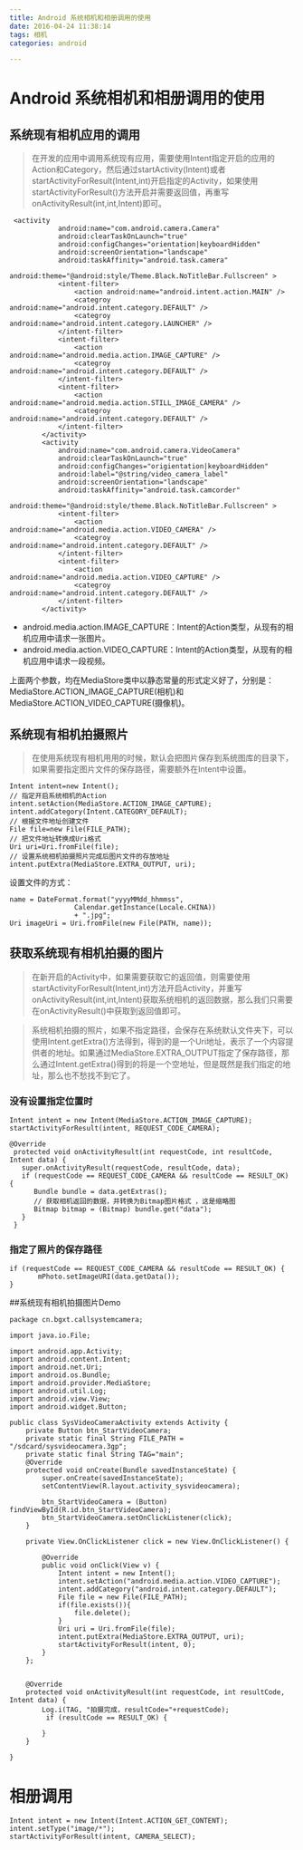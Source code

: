 ```yaml
---
title: Android 系统相机和相册调用的使用
date: 2016-04-24 11:38:14
tags: 相机
categories: android

---
```


#  Android 系统相机和相册调用的使用

## 系统现有相机应用的调用
>在开发的应用中调用系统现有应用，需要使用Intent指定开启的应用的Action和Category，然后通过startActivity(Intent)或者startActivityForResult(Intent,int)开启指定的Activity，如果使用startActivityForResult()方法开启并需要返回值，再重写onActivityResult(int,int,Intent)即可。

     <activity
	            android:name="com.android.camera.Camera"
	            android:clearTaskOnLaunch="true"
	            android:configChanges="orientation|keyboardHidden"
	            android:screenOrientation="landscape"
	            android:taskAffinity="android.task.camera"
	            android:theme="@android:style/Theme.Black.NoTitleBar.Fullscreen" >
	            <intent-filter>
	                <action android:name="android.intent.action.MAIN" />
	                <categroy android:name="android.intent.category.DEFAULT" />
	                <categroy android:name="android.intent.category.LAUNCHER" />
	            </intent-filter>
	            <intent-filter>
	                <action android:name="android.media.action.IMAGE_CAPTURE" />
	                <categroy android:name="android.intent.category.DEFAULT" />
	            </intent-filter>
	            <intent-filter>
	                <action android:name="android.media.action.STILL_IMAGE_CAMERA" />
	                <categroy android:name="android.intent.category.DEFAULT" />
	            </intent-filter>
	        </activity>
	        <activity
	            android:name="com.android.camera.VideoCamera"
	            android:clearTaskOnLaunch="true"
	            android:configChanges="origientation|keyboardHidden"
	            android:label="@string/video_camera_label"
	            android:screenOrientation="landscape"
	            android:taskAffinity="android.task.camcorder"
	            android:theme="@android:style/theme.Black.NoTitleBar.Fullscreen" >
	            <intent-filter>
	                <action android:name="android.media.action.VIDEO_CAMERA" />
	                <categroy android:name="android.intent.category.DEFAULT" />
	            </intent-filter>
	            <intent-filter>
	                <action android:name="android.media.action.VIDEO_CAPTURE" />
	                <categroy android:name="android.intent.category.DEFAULT" />
	            </intent-filter>
	        </activity>


- android.media.action.IMAGE_CAPTURE：Intent的Action类型，从现有的相机应用中请求一张图片。
- android.media.action.VIDEO_CAPTURE：Intent的Action类型，从现有的相机应用中请求一段视频。

上面两个参数，均在MediaStore类中以静态常量的形式定义好了，分别是：MediaStore.ACTION_IMAGE_CAPTURE(相机)和MediaStore.ACTION_VIDEO_CAPTURE(摄像机)。

<!--more-->

## 系统现有相机拍摄照片
>在使用系统现有相机用用的时候，默认会把图片保存到系统图库的目录下，如果需要指定图片文件的保存路径，需要额外在Intent中设置。

	Intent intent=new Intent();
	// 指定开启系统相机的Action
    intent.setAction(MediaStore.ACTION_IMAGE_CAPTURE);
    intent.addCategory(Intent.CATEGORY_DEFAULT);
    // 根据文件地址创建文件
    File file=new File(FILE_PATH);
    // 把文件地址转换成Uri格式
    Uri uri=Uri.fromFile(file);
    // 设置系统相机拍摄照片完成后图片文件的存放地址
    intent.putExtra(MediaStore.EXTRA_OUTPUT, uri);

设置文件的方式：

	name = DateFormat.format("yyyyMMdd_hhmmss",  
	                Calendar.getInstance(Locale.CHINA))  
	                + ".jpg";  
	Uri imageUri = Uri.fromFile(new File(PATH, name));  

## 获取系统现有相机拍摄的图片
>在新开启的Activity中，如果需要获取它的返回值，则需要使用startActivityForResult(Intent,int)方法开启Activity，并重写onActivityResult(int,int,Intent)获取系统相机的返回数据，那么我们只需要在onActivityResult()中获取到返回值即可。

>系统相机拍摄的照片，如果不指定路径，会保存在系统默认文件夹下，可以使用Intent.getExtra()方法得到，得到的是一个Uri地址，表示了一个内容提供者的地址。如果通过MediaStore.EXTRA_OUTPUT指定了保存路径，那么通过Intent.getExtra()得到的将是一个空地址，但是既然是我们指定的地址，那么也不愁找不到它了。

### 没有设置指定位置时

	Intent intent = new Intent(MediaStore.ACTION_IMAGE_CAPTURE);
	startActivityForResult(intent, REQUEST_CODE_CAMERA);

	@Override
	 protected void onActivityResult(int requestCode, int resultCode, Intent data) {
	   super.onActivityResult(requestCode, resultCode, data);
	   if (requestCode == REQUEST_CODE_CAMERA && resultCode == RESULT_OK) {
	      Bundle bundle = data.getExtras();
	      // 获取相机返回的数据，并转换为Bitmap图片格式 ，这是缩略图
	      Bitmap bitmap = (Bitmap) bundle.get("data");
	   }
	 }

### 指定了照片的保存路径
	
	if (requestCode == REQUEST_CODE_CAMERA && resultCode == RESULT_OK) {
		   mPhoto.setImageURI(data.getData());
	}



##系统现有相机拍摄图片Demo


	package cn.bgxt.callsystemcamera;
	
	import java.io.File;
	
	import android.app.Activity;
	import android.content.Intent;
	import android.net.Uri;
	import android.os.Bundle;
	import android.provider.MediaStore;
	import android.util.Log;
	import android.view.View;
	import android.widget.Button;
	
	public class SysVideoCameraActivity extends Activity {
	    private Button btn_StartVideoCamera;
	    private static final String FILE_PATH = "/sdcard/sysvideocamera.3gp";
	    private static final String TAG="main";
	    @Override
	    protected void onCreate(Bundle savedInstanceState) {
	        super.onCreate(savedInstanceState);
	        setContentView(R.layout.activity_sysvideocamera);
	
	        btn_StartVideoCamera = (Button) findViewById(R.id.btn_StartVideoCamera);
	        btn_StartVideoCamera.setOnClickListener(click);
	    }
	
	    private View.OnClickListener click = new View.OnClickListener() {
	
	        @Override
	        public void onClick(View v) {
	            Intent intent = new Intent();
	            intent.setAction("android.media.action.VIDEO_CAPTURE");
	            intent.addCategory("android.intent.category.DEFAULT");
	            File file = new File(FILE_PATH);
	            if(file.exists()){
	                file.delete();
	            }
	            Uri uri = Uri.fromFile(file);
	            intent.putExtra(MediaStore.EXTRA_OUTPUT, uri);
	            startActivityForResult(intent, 0);
	        }
	    };
	    
	
	    @Override
	    protected void onActivityResult(int requestCode, int resultCode, Intent data) {
	        Log.i(TAG, "拍摄完成，resultCode="+requestCode);
			 if (resultCode == RESULT_OK) {
				
			}
	    }
	
	}

# 相册调用

	Intent intent = new Intent(Intent.ACTION_GET_CONTENT);  
	intent.setType("image/*");  
	startActivityForResult(intent, CAMERA_SELECT);  
